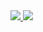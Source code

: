 <a href="#">
<img src="https://github-readme-stats-mrdulin.vercel.app/api?username=217heidai&show_icons=true&hide_border=true&include_all_commits=true&hide_title=true">
<img src="https://github-readme-stats-mrdulin.vercel.app/api/top-langs?username=217heidai&hide_border=true&title_color=000&layout=compact">
</a>
